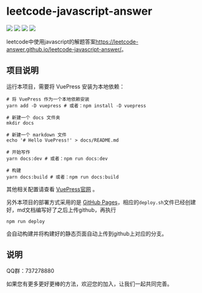 # leetcode-javascript-answer #

![](https://img.shields.io/badge/language-javascript-green.svg)
![](https://img.shields.io/badge/Dependencies-MarkDown-brightgreen.svg)
![](https://img.shields.io/badge/VuePress-v1.x-blue.svg)
![](https://img.shields.io/badge/license-MIT-blue.svg)

leetcode中使用javascript的解题答案<https://leetcode-answer.github.io/leetcode-javascript-answer/>。

## 项目说明 ##

运行本项目，需要将 VuePress 安装为本地依赖：

``` Shell
# 将 VuePress 作为一个本地依赖安装
yarn add -D vuepress # 或者：npm install -D vuepress

# 新建一个 docs 文件夹
mkdir docs

# 新建一个 markdown 文件
echo '# Hello VuePress!' > docs/README.md

# 开始写作
yarn docs:dev # 或者：npm run docs:dev

# 构建
yarn docs:build # 或者：npm run docs:build
```

其他相关配置请查看 [VuePress官网](https://vuepress.vuejs.org/zh/) 。

另外本项目的部署方式采用的是 [GitHub Pages](https://vuepress.vuejs.org/zh/guide/deploy.html#github-pages)，相应的`deploy.sh`文件已经创建好，md文档编写好了之后上传github，再执行


``` Shell
npm run deploy
```

会自动构建并将构建好的静态页面自动上传到github上对应的分支。

## 说明 ##

QQ群：737278880

如果您有更多更好更棒的方法，欢迎您的加入，让我们一起共同完善。